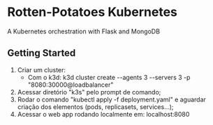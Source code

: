 # Rotten-Potatoes Kubernetes

A Kubernetes orchestration with Flask and MongoDB

## Getting Started

1. Criar um cluster:
   - Com o k3d: k3d cluster create --agents 3 --servers 3 -p "8080:30000@loadbalancer"
2. Acessar diretório "k3s" pelo prompt de comando;
3. Rodar o comando "kubectl apply -f deployment.yaml" e aguardar criação dos elementos (pods, replicasets, services...);
4. Acessar o web app rodando localmente em: localhost:8080
